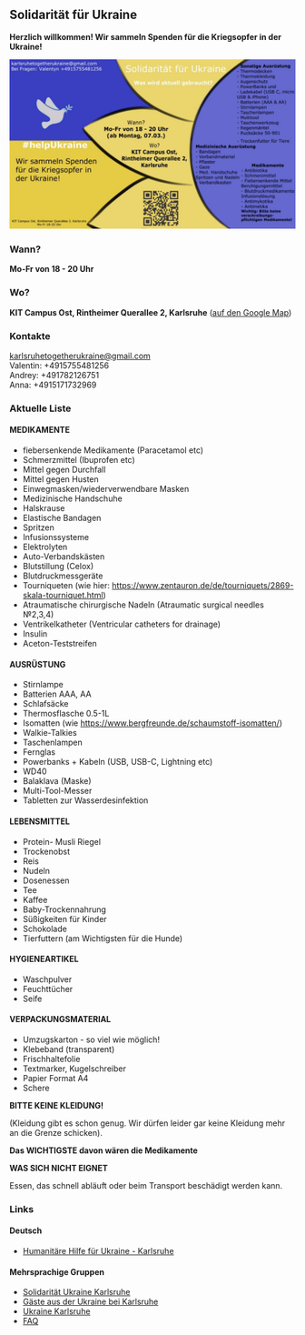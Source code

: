 ## Solidarität für Ukraine

**Herzlich willkommen! Wir sammeln Spenden für die Kriegsopfer in der Ukraine!**

![#helpUkraine](images/flyer_02.jpeg "#helpUkraine")

### Wann?

**Mo-Fr von 18 - 20 Uhr**

### Wo?

**KIT Campus Ost, Rintheimer Querallee 2, Karlsruhe**
([auf den Google Map](https://goo.gl/maps/njkCL8emVqZkPza36))

### Kontakte

[karlsruhetogetherukraine@gmail.com](mailto:karlsruhetogetherukraine@gmail.com)<br/>
Valentin: +4915755481256<br/>
Andrey: +491782126751<br/>
Anna: +4915171732969<br/>

### Aktuelle Liste

#### MEDIKAMENTE
- fiebersenkende Medikamente (Paracetamol etc)
- Schmerzmittel (Ibuprofen etc)
- Mittel gegen Durchfall
- Mittel gegen Husten
- Einwegmasken/wiederverwendbare Masken
- Medizinische Handschuhe
- Halskrause
- Elastische Bandagen
- Spritzen
- Infusionssysteme
- Elektrolyten
- Auto-Verbandskästen
- Blutstillung (Celox)
- Blutdruckmessgeräte
- Tourniqueten (wie hier: <https://www.zentauron.de/de/tourniquets/2869-skala-tourniquet.html>)
- Atraumatische chirurgische Nadeln (Atraumatic surgical needles №2,3,4)
- Ventrikelkatheter (Ventricular catheters for drainage)
- Insulin
- Aceton-Teststreifen

#### AUSRÜSTUNG
- Stirnlampe
- Batterien AAA, AA
- Schlafsäcke
- Thermosflasche 0.5-1L
- Isomatten (wie <https://www.bergfreunde.de/schaumstoff-isomatten/>)
- Walkie-Talkies
- Taschenlampen
- Fernglas
- Powerbanks + Kabeln (USB, USB-C, Lightning etc)
- WD40
- Balaklava (Maske)
- Multi-Tool-Messer
- Tabletten zur Wasserdesinfektion

#### LEBENSMITTEL
- Protein- Musli Riegel
- Trockenobst
- Reis
- Nudeln
- Dosenessen
- Tee
- Kaffee
- Baby-Trockennahrung
- Süßigkeiten für Kinder
- Schokolade
- Tierfuttern (am Wichtigsten für die Hunde)

#### HYGIENEARTIKEL
- Waschpulver
- Feuchttücher
- Seife

#### VERPACKUNGSMATERIAL
- Umzugskarton - so viel wie möglich!
- Klebeband (transparent)
- Frischhaltefolie
- Textmarker, Kugelschreiber
- Papier Format A4
- Schere

**BITTE KEINE KLEIDUNG!**

(Kleidung gibt es schon genug. Wir dürfen leider gar keine Kleidung mehr an die Grenze schicken).

**Das WICHTIGSTE davon wären die Medikamente**

**WAS SICH NICHT EIGNET**

Essen, das schnell abläuft oder beim Transport beschädigt werden kann.

### Links

#### Deutsch
- [Humanitäre Hilfe für Ukraine - Karlsruhe](https://t.me/+FiioV2UtYG0wNzA6)

#### Mehrsprachige Gruppen
- [Solidarität Ukraine Karlsruhe](https://t.me/+AONMSwz2i405MDQ6)
- [Gäste aus der Ukraine bei Karlsruhe](https://t.me/gostizukraini)
- [Ukraine Karlsruhe](https://t.me/ukraine_karlsruhe)
- [FAQ](https://ukraine-karlsruhe.github.io/FAQ/)
